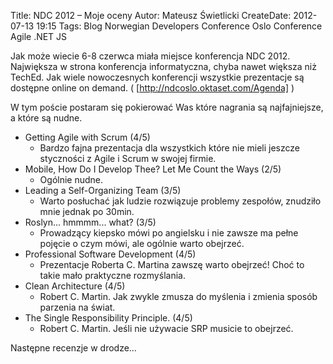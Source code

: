 Title: NDC 2012 – Moje oceny
Autor: Mateusz Świetlicki
CreateDate: 2012-07-13 19:15
Tags:	Blog
		Norwegian Developers Conference
		Oslo
		Conference
		Agile
		.NET
		JS

Jak może wiecie 6-8 czerwca miała miejsce konferencja NDC 2012. Największa w strona konferencja informatyczna, chyba nawet większa niż TechEd. Jak wiele nowoczesnych konferencji wszystkie prezentacje są dostępne online on demand. ( [http://ndcoslo.oktaset.com/Agenda] )

W tym poście postaram się pokierować Was które nagrania są najfajniejsze, a które są nudne.

- Getting Agile with Scrum (4/5)
	- Bardzo fajna prezentacja dla wszystkich które nie mieli jeszcze styczności z Agile i Scrum w swojej firmie.
- Mobile, How Do I Develop Thee? Let Me Count the Ways (2/5)
	- Ogólnie nudne.
- Leading a Self-Organizing Team (3/5)
	- Warto posłuchać  jak ludzie rozwiązuje problemy zespołów, znudziło mnie jednak po 30min.
- Roslyn... hmmmm... what? (3/5)
	- Prowadzący kiepsko mówi po angielsku i nie zawsze ma pełne pojęcie o czym mówi, ale ogólnie warto obejrzeć.
- Professional Software Development (4/5)
	- Prezentacje Roberta C. Martina zawszę warto obejrzeć! Choć to takie mało praktyczne rozmyślania.
- Clean Architecture (4/5)
	- Robert C. Martin. Jak zwykle zmusza do myślenia i zmienia sposób parzenia na świat.
- The Single Responsibility Principle. (4/5)
	- Robert C. Martin. Jeśli nie używacie SRP musicie to obejrzeć.

Następne recenzje w drodze…